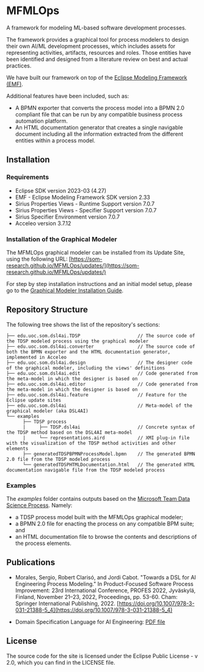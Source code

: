 # MFMLOps

A framework for modeling ML-based software development processes.

The framework provides a graphical tool for process modelers to design their own AI/ML development processes, which includes assets for representing activities, artifacts, resources and roles. Those entities have been identified and designed from a literature review on best and actual practices.

We have built our framework on top of the [Eclipse Modeling Framework (EMF)](https://www.eclipse.org/emf/).

Additional features have been included, such as:
- A BPMN exporter that converts the process model into a BPMN 2.0 compliant file that can be run by any compatible business process automation platform.
- An HTML documentation generator that creates a single navigable document including all the information extracted from the different entities within a process model.

## Installation

### Requirements

- Eclipse SDK version 2023-03 (4.27)
- EMF - Eclipse Modeling Framework SDK version 2.33
- Sirius Properties Views - Runtime Support version 7.0.7
- Sirius Properties Views - Specifier Support version 7.0.7
- Sirius Specifier Environment version 7.0.7
- Acceleo version 3.7.12

### Installation of the Graphical Modeler

The MFMLOps graphical modeler can be installed from its Update Site, using the following URL: [https://som-research.github.io/MFMLOps/updates/](https://som-research.github.io/MFMLOps/updates/)

For step by step installation instructions and an initial model setup, please go to the [Graphical Modeler Installation Guide](https://github.com/SOM-Research/MFMLOps/blob/gh-pages/doc/InstallationGuide.md).

## Repository Structure

The following tree shows the list of the repository's sections:

```
├── edu.uoc.som.dsl4ai.TDSP                     // The source code of the TDSP modeled process using the graphical modeler
├── edu.uoc.som.dsl4ai.converter                // The source code of both the BPMN exporter and the HTML documentation generator, implemented in Acceleo
├── edu.uoc.som.dsl4ai.design                   // The designer code of the graphical modeler, including the views' definitions
├── edu.uoc.som.dsl4ai.edit                     // Code generated from the meta-model in which the designer is based on
├── edu.uoc.som.dsl4ai.editor                   // Code generated from the meta-model in which the designer is based on
├── edu.uoc.som.dsl4ai.feature                  // Feature for the Eclipse update sites
├── edu.uoc.som.dsl4ai                          // Meta-model of the graphical modeler (aka DSL4AI)
└── examples
      ├── TDSP process
      |     ├── TDSP.dsl4ai                     // Concrete syntax of the TDSP method based on the DSL4AI meta-model
      |     └── representations.aird            // XMI plug-in file with the visualization of the TDSP method activities and other elements
      ├── generatedTDSPBPMNProcessModel.bpmn    // The generated BPMN 2.0 file from the TDSP modeled process
      └── generatedTDSPHTMLDocumentation.html   // The generated HTML documentation navigable file from the TDSP modeled process  
```

### Examples

The *examples* folder contains outputs based on the [Microsoft Team Data Science Process](https://learn.microsoft.com/en-us/azure/architecture/data-science-process/overview). Namely:
- a TDSP process model built with the MFMLOps graphical modeler;
- a BPMN 2.0 file for enacting the process on any compatible BPM suite; and
- an HTML documentation file to browse the contents and descriptions of the process elements.

## Publications

- Morales, Sergio, Robert Clarisó, and Jordi Cabot. "Towards a DSL for AI Engineering Process Modeling." In Product-Focused Software Process Improvement: 23rd International Conference, PROFES 2022, Jyväskylä, Finland, November 21–23, 2022, Proceedings, pp. 53-60. Cham: Springer International Publishing, 2022. [https://doi.org/10.1007/978-3-031-21388-5_4](https://doi.org/10.1007/978-3-031-21388-5_4)

- Domain Specification Language for AI Engineering: [PDF file](https://github.com/SOM-Research/MFMLOps/blob/gh-pages/doc/DSL4AI.pdf)

## License

The source code for the site is licensed under the Eclipse Public License - v 2.0, which you can find in the LICENSE file.
